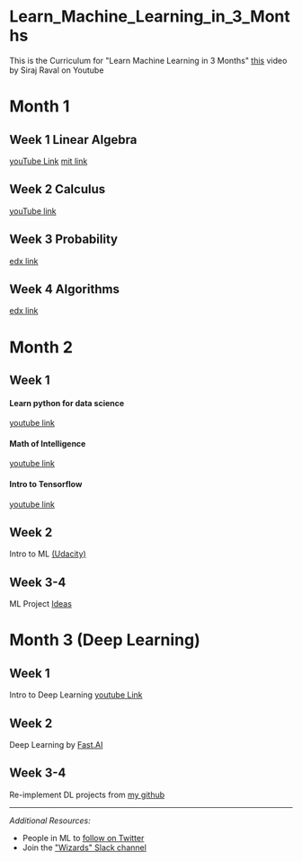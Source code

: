 # Learn_Machine_Learning_in_3_Months

This is the Curriculum for "Learn Machine Learning in 3 Months" [this](https://youtu.be/Cr6VqTRO1v0) video by Siraj Raval on Youtube 

# Month 1

## Week 1 Linear Algebra
[youTube Link](https://www.youtube.com/watch?v=kjBOesZCoqc&index=1&list=PLZHQObOWTQDPD3MizzM2xVFitgF8hE_ab)
[mit link](https://ocw.mit.edu/courses/mathematics/18-06-linear-algebra-spring-2010/)
## Week 2 Calculus
[youTube link](https://www.youtube.com/playlist?list=PLZHQObOWTQDMsr9K-rj53DwVRMYO3t5Yr)
## Week 3 Probability
[edx link](https://www.edx.org/course/introduction-probability-science-mitx-6-041x-2)
## Week 4 Algorithms
[edx link](https://www.edx.org/course/algorithm-design-analysis-pennx-sd3x)

# Month 2

## Week 1 
#### Learn python for data science
[youtube link](https://www.youtube.com/watch?v=T5pRlIbr6gg&list=PL2-dafEMk2A6QKz1mrk1uIGfHkC1zZ6UU)
#### Math of Intelligence
[youtube link](https://www.youtube.com/watch?v=xRJCOz3AfYY&list=PL2-dafEMk2A7mu0bSksCGMJEmeddU_H4D)
#### Intro to Tensorflow
[youtube link](https://www.youtube.com/watch?v=2FmcHiLCwTU&list=PL2-dafEMk2A7EEME489DsI468AB0wQsMV)

## Week 2 
Intro to ML [(Udacity)](https://eu.udacity.com/course/intro-to-machine-learning--ud120)

## Week 3-4
ML Project [Ideas](https://github.com/NirantK/awesome-project-ideas)

# Month 3 (Deep Learning)

## Week 1 
Intro to Deep Learning
[youtube Link](https://www.youtube.com/watch?v=vOppzHpvTiQ&list=PL2-dafEMk2A7YdKv4XfKpfbTH5z6rEEj3)

## Week 2 
Deep Learning by [Fast.AI](http://course.fast.ai/)

## Week 3-4 
Re-implement DL projects from [my github](https://github.com/llSourcell?tab=repositories)

---

*Additional Resources:*   
- People in ML to [follow on Twitter](https://www.quora.com/Who-should-I-follow-on-Twitter-to-get-useful-and-reliable-machine-learning-information "Quora.com")
- Join the ["Wizards" Slack channel](http://wizards.herokuapp.com/ "Herokuapp.com")
